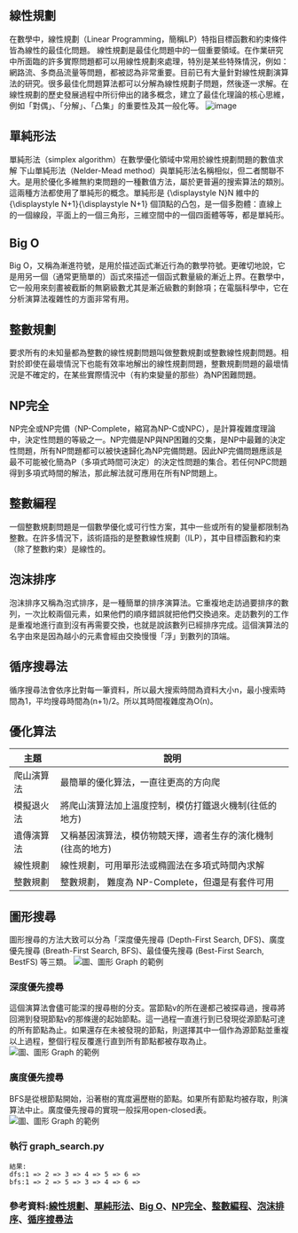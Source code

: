 ## 線性規劃
在數學中，線性規劃（Linear Programming，簡稱LP）特指目標函數和約束條件皆為線性的最佳化問題。
線性規劃是最佳化問題中的一個重要領域。在作業研究中所面臨的許多實際問題都可以用線性規劃來處理，特別是某些特殊情況，例如：網路流、多商品流量等問題，都被認為非常重要。目前已有大量針對線性規劃演算法的研究。很多最佳化問題算法都可以分解為線性規劃子問題，然後逐一求解。在線性規劃的歷史發展過程中所衍伸出的諸多概念，建立了最佳化理論的核心思維，例如「對偶」、「分解」、「凸集」的重要性及其一般化等。
![image](https://user-images.githubusercontent.com/47874872/123458617-d325e500-d617-11eb-9db3-205cfbcd7737.png)
## 單純形法
單純形法（simplex algorithm）在數學優化領域中常用於線性規劃問題的數值求解
下山單純形法（Nelder-Mead method）與單純形法名稱相似，但二者關聯不大。是用於優化多維無約束問題的一種數值方法，屬於更普遍的搜索算法的類別。這兩種方法都使用了單純形的概念。單純形是 {\displaystyle N}N 維中的 {\displaystyle N+1}{\displaystyle N+1} 個頂點的凸包，是一個多胞體：直線上的一個線段，平面上的一個三角形，三維空間中的一個四面體等等，都是單純形。
## Big O
Big O，又稱為漸進符號，是用於描述函式漸近行為的數學符號。更確切地說，它是用另一個（通常更簡單的）函式來描述一個函式數量級的漸近上界。在數學中，它一般用來刻畫被截斷的無窮級數尤其是漸近級數的剩餘項；在電腦科學中，它在分析演算法複雜性的方面非常有用。
## 整數規劃
要求所有的未知量都為整數的線性規劃問題叫做整數規劃或整數線性規劃問題。相對於即使在最壞情況下也能有效率地解出的線性規劃問題，整數規劃問題的最壞情況是不確定的，在某些實際情況中（有約束變量的那些）為NP困難問題。
## NP完全
NP完全或NP完備（NP-Complete，縮寫為NP-C或NPC），是計算複雜度理論中，決定性問題的等級之一。NP完備是NP與NP困難的交集，是NP中最難的決定性問題，所有NP問題都可以被快速歸化為NP完備問題。因此NP完備問題應該是最不可能被化簡為P（多項式時間可決定）的決定性問題的集合。若任何NPC問題得到多項式時間的解法，那此解法就可應用在所有NP問題上。
## 整數編程
一個整數規劃問題是一個數學優化或可行性方案，其中一些或所有的變量都限制為整數。在許多情況下，該術語指的是整數線性規劃（ILP），其中目標函數和約束（除了整數約束）是線性的。
## 泡沫排序
泡沫排序又稱為泡式排序，是一種簡單的排序演算法。它重複地走訪過要排序的數列，一次比較兩個元素，如果他們的順序錯誤就把他們交換過來。走訪數列的工作是重複地進行直到沒有再需要交換，也就是說該數列已經排序完成。這個演算法的名字由來是因為越小的元素會經由交換慢慢「浮」到數列的頂端。
## 循序搜尋法
循序搜尋法會依序比對每一筆資料，所以最大搜索時間為資料大小n，最小搜索時間為1，平均搜尋時間為(n+1)/2。所以其時間複雜度為Ο(n)。
## 優化算法
主題                | 說明
-------------------|----------------------------------------------------
爬山演算法 | 最簡單的優化算法，一直往更高的方向爬
模擬退火法 | 將爬山演算法加上溫度控制，模仿打鐵退火機制(往低的地方)
遺傳演算法 | 又稱基因演算法，模仿物競天擇，適者生存的演化機制(往高的地方)
線性規劃   | 線性規劃，可用單形法或橢圓法在多項式時間內求解
整數規劃   | 整數規劃， 難度為 NP-Complete，但還是有套件可用

## 圖形搜尋
圖形搜尋的方法大致可以分為「深度優先搜尋 (Depth-First Search, DFS)、廣度優先搜尋 (Breath-First Search, BFS)、最佳優先搜尋 (Best-First Search, BestFS) 等三類。
![圖、圖形 Graph 的範例](../img/graphSearch.jpg)
### 深度優先搜尋
這個演算法會儘可能深的搜尋樹的分支。當節點v的所在邊都己被探尋過，搜尋將回溯到發現節點v的那條邊的起始節點。這一過程一直進行到已發現從源節點可達的所有節點為止。如果還存在未被發現的節點，則選擇其中一個作為源節點並重複以上過程，整個行程反覆進行直到所有節點都被存取為止。
![圖、圖形 Graph 的範例](../img/dfs.jpg)
### 廣度優先搜尋
BFS是從根節點開始，沿著樹的寬度遍歷樹的節點。如果所有節點均被存取，則演算法中止。廣度優先搜尋的實現一般採用open-closed表。
![圖、圖形 Graph 的範例](../img/bfs.jpg)
### 執行 graph_search.py  
```
結果:
dfs:1 => 2 => 3 => 4 => 5 => 6 =>
bfs:1 => 2 => 5 => 3 => 4 => 6 =>
```
### 參考資料:[線性規劃](https://zh.wikipedia.org/wiki/%E7%BA%BF%E6%80%A7%E8%A7%84%E5%88%92)、[單純形法](https://zh.wikipedia.org/wiki/%E5%8D%95%E7%BA%AF%E5%BD%A2%E6%B3%95)、[Big O](https://zh.wikipedia.org/wiki/%E5%A4%A7O%E7%AC%A6%E5%8F%B7)、[NP完全](https://zh.wikipedia.org/wiki/NP%E5%AE%8C%E5%85%A8)、[整數編程](https://zh.wikipedia.org/wiki/%E5%86%92%E6%B3%A1%E6%8E%92%E5%BA%8F)、[泡沫排序](https://en.wikipedia.org/wiki/Integer_programming)、[循序搜尋法](http://spaces.isu.edu.tw/upload/18833/3/web/search.htm)
